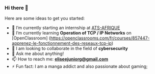 ### Hi there 👋


Here are some ideas to get you started:

- 🔭 I’m currently starting an internship at [ATS-AFRIQUE](https://www.ats-afrique.com/)
- 🌱 I’m currently learning **Operation of TCP / IP Networks** on [OpenClassroom] (https://openclassrooms.com/fr/courses/857447-apprenez-le-fonctionnement-des-reseaux-tcp-ip)
- 👯 I am looking to collaborate in the field of **cybersecurity**
- 💬 Ask me about anything!
- 📫 How to reach me: **eliseejuniorg@gmail.com**
- ⚡ Fun fact: I am a manga addict and also passionate about gaming;
